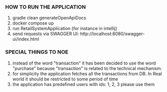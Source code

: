 ### HOW TO RUN THE APPLICATION
1. gradle clean generateOpenApiDocs
2. docker compose up
3. run RetailSystemApplication (for instance in intellij)
4. send requests via SWAGGER UI: http://localhost:8080/swagger-ui/index.html

### SPECIAL THINGS TO NOE
1. instead of the word "transaction" it has been decided to use the word "purchase" because "transaction" is related to the technical mechanism.
2. for simplicity the application fetches all the transactions from DB. In Real world it should be restricted to some period of time
3. the application has predefined users with ids: 1, 2, 3 please use them
